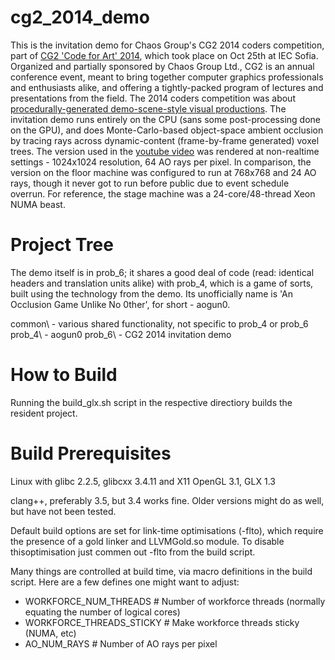 cg2_2014_demo
=============

This is the invitation demo for Chaos Group's CG2 2014 coders competition, part of [CG2 'Code for Art' 2014](http://cg2.chaosgroup.com/conf2014/), which took place on Oct 25th at IEC Sofia. Organized and partially sponsored by Chaos Group Ltd., CG2 is an annual conference event, meant to bring together computer graphics professionals and enthusiasts alike, and offering a tightly-packed program of lectures and presentations from the field. The 2014 coders competition was about [procedurally-generated demo-scene-style visual productions](http://cg2.chaosgroup.com/dev-competition/). The invitation demo runs entirely on the CPU (sans some post-processing done on the GPU), and does Monte-Carlo-based object-space ambient occlusion by tracing rays across dynamic-content (frame-by-frame generated) voxel trees. The version used in the [youtube video](https://www.youtube.com/watch?v=Fs5zvCip2uI) was rendered at non-realtime settings - 1024x1024 resolution, 64 AO rays per pixel. In comparison, the version on the floor machine was configured to run at 768x768 and 24 AO rays, though it never got to run before public due to event schedule overrun. For reference, the stage machine was a 24-core/48-thread Xeon NUMA beast.

Project Tree
============

The demo itself is in prob\_6; it shares a good deal of code (read: identical headers and translation units alike) with prob\_4, which is a game of sorts, built using the technology from the demo. Its unofficially name is 'An Occlusion Game Unlike No 0ther', for short - aogun0.

common\ - various shared functionality, not specific to prob\_4 or prob\_6
prob\_4\ - aogun0
prob\_6\ - CG2 2014 invitation demo

How to Build
============

Running the build\_glx.sh script in the respective directiory builds the resident project.

Build Prerequisites
===================

Linux with glibc 2.2.5, glibcxx 3.4.11 and X11
OpenGL 3.1, GLX 1.3

clang++, preferably 3.5, but 3.4 works fine. Older versions might do as well, but have not been tested.

Default build options are set for link-time optimisations (-flto), which require the presence of a gold linker and LLVMGold.so module. To disable thisoptimisation just commen out -flto from the build script.

Many things are controlled at build time, via macro definitions in the build script. Here are a few defines one might want to adjust:

* WORKFORCE\_NUM\_THREADS # Number of workforce threads (normally equating the number of logical cores)
* WORKFORCE\_THREADS\_STICKY # Make workforce threads sticky (NUMA, etc)
* AO\_NUM\_RAYS # Number of AO rays per pixel
